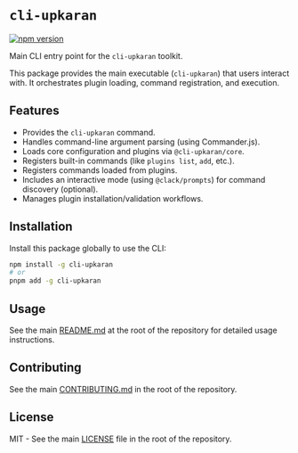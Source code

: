 # `cli-upkaran`

[![npm version](https://badge.fury.io/js/%40cli-upkaran%2Fcli.svg)](https://badge.fury.io/js/%40cli-upkaran%2Fcli)

Main CLI entry point for the `cli-upkaran` toolkit.

This package provides the main executable (`cli-upkaran`) that users interact with. It orchestrates plugin loading, command registration, and execution.

## Features

*   Provides the `cli-upkaran` command.
*   Handles command-line argument parsing (using Commander.js).
*   Loads core configuration and plugins via `@cli-upkaran/core`.
*   Registers built-in commands (like `plugins list`, `add`, etc.).
*   Registers commands loaded from plugins.
*   Includes an interactive mode (using `@clack/prompts`) for command discovery (optional).
*   Manages plugin installation/validation workflows.

## Installation

Install this package globally to use the CLI:

```bash
npm install -g cli-upkaran
# or
pnpm add -g cli-upkaran
```

## Usage

See the main [README.md](../../README.md) at the root of the repository for detailed usage instructions.

## Contributing

See the main [CONTRIBUTING.md](../../CONTRIBUTING.md) in the root of the repository.

## License

MIT - See the main [LICENSE](../../LICENSE) file in the root of the repository. 